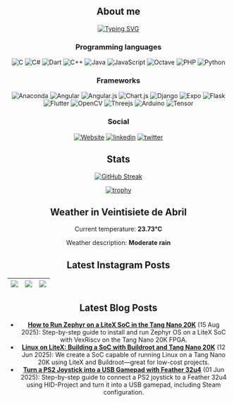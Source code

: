 <div align="center">
  
## About me
  
[![Typing SVG](https://readme-typing-svg.herokuapp.com?color=%2336BCF7&center=true&multiline=true&width=420&height=100&lines=Hi!+my+name+is+Fabian;I+am+mechatronics+engineer;from+Costa+Rica)](https://github.com/SantaCRC)

### Programming languages
  ![C](https://img.shields.io/badge/c-%2300599C.svg?style=for-the-badge&logo=c&logoColor=white)
  ![C#](https://img.shields.io/badge/c%23-%23239120.svg?style=for-the-badge&logo=c-sharp&logoColor=white)
![Dart](https://img.shields.io/badge/dart-%230175C2.svg?style=for-the-badge&logo=dart&logoColor=white)
![C++](https://img.shields.io/badge/c++-%2300599C.svg?style=for-the-badge&logo=c%2B%2B&logoColor=white)
![Java](https://img.shields.io/badge/java-%23ED8B00.svg?style=for-the-badge&logo=java&logoColor=white)
![JavaScript](https://img.shields.io/badge/javascript-%23323330.svg?style=for-the-badge&logo=javascript&logoColor=%23F7DF1E)
![Octave](https://img.shields.io/badge/OCTAVE-darkblue?style=for-the-badge&logo=octave&logoColor=fcd683)
  ![PHP](https://img.shields.io/badge/php-%23777BB4.svg?style=for-the-badge&logo=php&logoColor=white)
  ![Python](https://img.shields.io/badge/python-3670A0?style=for-the-badge&logo=python&logoColor=ffdd54)

  ### Frameworks
  ![Anaconda](https://img.shields.io/badge/Anaconda-%2344A833.svg?style=for-the-badge&logo=anaconda&logoColor=white)
  ![Angular](https://img.shields.io/badge/angular-%23DD0031.svg?style=for-the-badge&logo=angular&logoColor=white)
  ![Angular.js](https://img.shields.io/badge/angular.js-%23E23237.svg?style=for-the-badge&logo=angularjs&logoColor=white)
  ![Chart.js](https://img.shields.io/badge/chart.js-F5788D.svg?style=for-the-badge&logo=chart.js&logoColor=white)
  ![Django](https://img.shields.io/badge/django-%23092E20.svg?style=for-the-badge&logo=django&logoColor=white)
  ![Expo](https://img.shields.io/badge/expo-1C1E24?style=for-the-badge&logo=expo&logoColor=#D04A37)
  ![Flask](https://img.shields.io/badge/flask-%23000.svg?style=for-the-badge&logo=flask&logoColor=white)
![Flutter](https://img.shields.io/badge/Flutter-%2302569B.svg?style=for-the-badge&logo=Flutter&logoColor=white)
  ![OpenCV](https://img.shields.io/badge/opencv-%23white.svg?style=for-the-badge&logo=opencv&logoColor=white)
![Threejs](https://img.shields.io/badge/threejs-black?style=for-the-badge&logo=three.js&logoColor=white)
![Arduino](https://img.shields.io/badge/-Arduino-00979D?style=for-the-badge&logo=Arduino&logoColor=white)
  ![Tensor](https://img.shields.io/badge/TensorFlow-FF6F00?style=for-the-badge&logo=TensorFlow&logoColor=white)
  
  ### Social
  [![Website](https://img.shields.io/badge/website-000000?style=for-the-badge&logo=About.me&logoColor=white)](https://fabianalvarez.dev)
    [![linkedin](https://img.shields.io/badge/LinkedIn-0077B5?style=for-the-badge&logo=linkedin&logoColor=white)](https://www.linkedin.com/in/fabian-a-alvarez/)
   [![twitter](https://img.shields.io/badge/Twitter-1DA1F2?style=for-the-badge&logo=twitter&logoColor=white)](https://twitter.com/_SantaCRC_)

## Stats
[![GitHub Streak](http://github-readme-streak-stats.herokuapp.com?user=SantaCRC&theme=buefy-dark&hide_border=true&date_format=M%20j%5B%2C%20Y%5D&background=DD272700)](https://github.com/SantaCRC)
  
  [![trophy](https://github-profile-trophy.vercel.app/?username=santacrc&theme=discord&no-bg=true&no-frame=true&rank=SECRET,SSS,SS,S,AAA,AA,A,B,C&column=3)](https://github.com/SantaCRC)

## Weather in Veintisiete de Abril

Current temperature: **23.73°C**

Weather description: **Moderate rain**


## Latest Instagram Posts

 [![](https://scontent-ams4-1.cdninstagram.com/v/t51.75761-15/485056191_17869761531333196_6785709629826891386_n.jpg?stp=dst-jpg_e35_tt6&_nc_cat=102&ccb=1-7&_nc_sid=18de74&_nc_ohc=keMygYBoUuUQ7kNvwHZrbgk&_nc_oc=AdmI5kaTcoPY431-Bde1N1Dpk5nuDbbTn_cNjrvwZu4FLmtSlR2EWCut_Ryzlng6Ve4&_nc_zt=23&_nc_ht=scontent-ams4-1.cdninstagram.com&edm=ANo9K5cEAAAA&_nc_gid=LuvP2tWTzfxHNTiH86-L7Q&oh=00_AfWJf28vlLxAYRMKPVVJjLVk7iaV7Fou-nzxY-QFXLRTdg&oe=68A0304A)](https://www.instagram.com/p/DHRbzu2PhqM/) | [![](https://scontent-ams2-1.cdninstagram.com/v/t51.75761-15/477027277_17864839659333196_5748038681958282218_n.jpg?stp=dst-jpg_e35_tt6&_nc_cat=108&ccb=1-7&_nc_sid=18de74&_nc_ohc=5qQ7356NsT8Q7kNvwHb7-55&_nc_oc=AdmoXh2lghIj_glOwwpbpyE-MXzuBgYBOO2bb1VtkRNycMtS61DkhmjRnyj77c_4I5I&_nc_zt=23&_nc_ht=scontent-ams2-1.cdninstagram.com&edm=ANo9K5cEAAAA&_nc_gid=LuvP2tWTzfxHNTiH86-L7Q&oh=00_AfUHAZUyGOKE4dWrHokjDN8ulmj1uGGZHNGIOwr9-13FRA&oe=68A04008)](https://www.instagram.com/p/DF20iQbNaka/) | [![](https://scontent-ams2-1.cdninstagram.com/v/t51.75761-15/476187601_17863825443333196_5514719155673675142_n.jpg?stp=dst-jpg_e35_tt6&_nc_cat=100&ccb=1-7&_nc_sid=18de74&_nc_ohc=QgNb-p-XfZEQ7kNvwE1huSg&_nc_oc=AdlDlSMHdV25JwnWBvhXDzGHXBte_OsNkAkRYgPMo9q0JOrMzGf4Ej3-7TWa9IwIQwo&_nc_zt=23&_nc_ht=scontent-ams2-1.cdninstagram.com&edm=ANo9K5cEAAAA&_nc_gid=LuvP2tWTzfxHNTiH86-L7Q&oh=00_AfUOi8oJ4enXIDFtxDCQ2D4vB3exqMuFjyxURmjKdcpi-Q&oe=68A04AF3)](https://www.instagram.com/p/DFjHNQ8SbVh/) |
|--- | --- | --- |
## Latest Blog Posts

- **[How to Run Zephyr on a LiteX SoC in the Tang Nano 20K](http://fabianalvarez.dev/posts/litex/zephyr/)** (15 Aug 2025): Step-by-step guide to install and run Zephyr OS on a LiteX SoC with VexRiscv on the Tang Nano 20K FPGA.
- **[Linux on LiteX: Building a SoC with Buildroot and Tang Nano 20K](http://fabianalvarez.dev/posts/litex/linux-on-litex/)** (12 Jun 2025): We create a SoC capable of running Linux on a Tang Nano 20K using LiteX and Buildroot—great for low-cost projects.
- **[Turn a PS2 Joystick into a USB Gamepad with Feather 32u4](http://fabianalvarez.dev/posts/feather-joystick/)** (01 Jun 2025): Step-by-step guide to connect a PS2 joystick to a Feather 32u4 using HID-Project and turn it into a USB gamepad, including Steam configuration.
